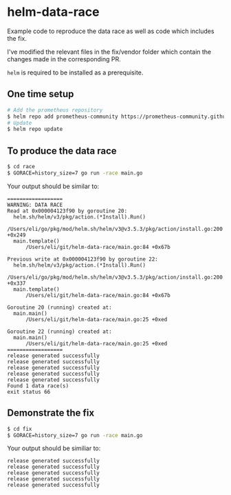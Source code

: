 # helm-data-race


Example code to reproduce the data race as well as code which includes the fix.

I've modified the relevant files in the fix/vendor folder which contain the changes made in the corresponding PR.

`helm` is required to be installed as a prerequisite.

## One time setup
```sh
# Add the prometheus repository
$ helm repo add prometheus-community https://prometheus-community.github.io/helm-charts
# Update
$ helm repo update
```

## To produce the data race
```sh
$ cd race
$ GORACE=history_size=7 go run -race main.go
```

Your output should be similar to:
```
==================
WARNING: DATA RACE
Read at 0x000004123f90 by goroutine 20:
  helm.sh/helm/v3/pkg/action.(*Install).Run()
      /Users/eli/go/pkg/mod/helm.sh/helm/v3@v3.5.3/pkg/action/install.go:200 +0x249
  main.template()
      /Users/eli/git/helm-data-race/main.go:84 +0x67b

Previous write at 0x000004123f90 by goroutine 22:
  helm.sh/helm/v3/pkg/action.(*Install).Run()
      /Users/eli/go/pkg/mod/helm.sh/helm/v3@v3.5.3/pkg/action/install.go:200 +0x337
  main.template()
      /Users/eli/git/helm-data-race/main.go:84 +0x67b

Goroutine 20 (running) created at:
  main.main()
      /Users/eli/git/helm-data-race/main.go:25 +0xed

Goroutine 22 (running) created at:
  main.main()
      /Users/eli/git/helm-data-race/main.go:25 +0xed
==================
release generated successfully
release generated successfully
release generated successfully
release generated successfully
release generated successfully
Found 1 data race(s)
exit status 66
```

## Demonstrate the fix
```sh
$ cd fix
$ GORACE=history_size=7 go run -race main.go
```

Your output should be similiar to:
```
release generated successfully
release generated successfully
release generated successfully
release generated successfully
release generated successfully
```